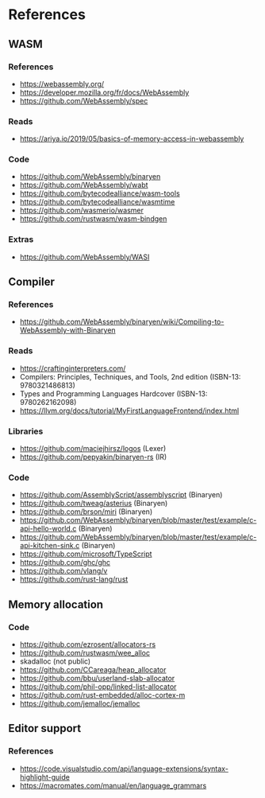 # References

## WASM

### References

-   https://webassembly.org/
-   https://developer.mozilla.org/fr/docs/WebAssembly
-   https://github.com/WebAssembly/spec

### Reads

-   https://ariya.io/2019/05/basics-of-memory-access-in-webassembly

### Code

-   https://github.com/WebAssembly/binaryen
-   https://github.com/WebAssembly/wabt
-   https://github.com/bytecodealliance/wasm-tools
-   https://github.com/bytecodealliance/wasmtime
-   https://github.com/wasmerio/wasmer
-   https://github.com/rustwasm/wasm-bindgen

### Extras

-   https://github.com/WebAssembly/WASI

## Compiler

### References

-   https://github.com/WebAssembly/binaryen/wiki/Compiling-to-WebAssembly-with-Binaryen

### Reads

-   https://craftinginterpreters.com/
-   Compilers: Principles, Techniques, and Tools, 2nd edition (ISBN-13: 9780321486813)
-   Types and Programming Languages Hardcover (ISBN-13: 9780262162098)
-   https://llvm.org/docs/tutorial/MyFirstLanguageFrontend/index.html

### Libraries

-   https://github.com/maciejhirsz/logos (Lexer)
-   https://github.com/pepyakin/binaryen-rs (IR)

### Code

-   https://github.com/AssemblyScript/assemblyscript (Binaryen)
-   https://github.com/tweag/asterius (Binaryen)
-   https://github.com/brson/miri (Binaryen)
-   https://github.com/WebAssembly/binaryen/blob/master/test/example/c-api-hello-world.c (Binaryen)
-   https://github.com/WebAssembly/binaryen/blob/master/test/example/c-api-kitchen-sink.c (Binaryen)
-   https://github.com/microsoft/TypeScript
-   https://github.com/ghc/ghc
-   https://github.com/vlang/v
-   https://github.com/rust-lang/rust

## Memory allocation

### Code

-   https://github.com/ezrosent/allocators-rs
-   https://github.com/rustwasm/wee_alloc
-   skadalloc (not public)
-   https://github.com/CCareaga/heap_allocator
-   https://github.com/bbu/userland-slab-allocator
-   https://github.com/phil-opp/linked-list-allocator
-   https://github.com/rust-embedded/alloc-cortex-m
-   https://github.com/jemalloc/jemalloc

## Editor support

### References

-   https://code.visualstudio.com/api/language-extensions/syntax-highlight-guide
-   https://macromates.com/manual/en/language_grammars
